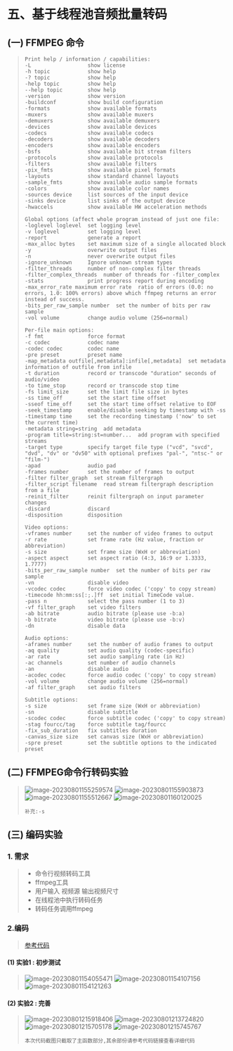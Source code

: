 # 五、基于线程池音频批量转码

## (一) FFMPEG 命令

>```
>Print help / information / capabilities:
>-L                  show license
>-h topic            show help
>-? topic            show help
>-help topic         show help
>--help topic        show help
>-version            show version
>-buildconf          show build configuration
>-formats            show available formats
>-muxers             show available muxers
>-demuxers           show available demuxers
>-devices            show available devices
>-codecs             show available codecs
>-decoders           show available decoders
>-encoders           show available encoders
>-bsfs               show available bit stream filters
>-protocols          show available protocols
>-filters            show available filters
>-pix_fmts           show available pixel formats
>-layouts            show standard channel layouts
>-sample_fmts        show available audio sample formats
>-colors             show available color names
>-sources device     list sources of the input device
>-sinks device       list sinks of the output device
>-hwaccels           show available HW acceleration methods
>
>Global options (affect whole program instead of just one file:
>-loglevel loglevel  set logging level
>-v loglevel         set logging level
>-report             generate a report
>-max_alloc bytes    set maximum size of a single allocated block
>-y                  overwrite output files
>-n                  never overwrite output files
>-ignore_unknown     Ignore unknown stream types
>-filter_threads     number of non-complex filter threads
>-filter_complex_threads  number of threads for -filter_complex
>-stats              print progress report during encoding
>-max_error_rate maximum error rate  ratio of errors (0.0: no errors, 1.0: 100% errors) above which ffmpeg returns an error instead of success.
>-bits_per_raw_sample number  set the number of bits per raw sample
>-vol volume         change audio volume (256=normal)
>
>Per-file main options:
>-f fmt              force format
>-c codec            codec name
>-codec codec        codec name
>-pre preset         preset name
>-map_metadata outfile[,metadata]:infile[,metadata]  set metadata information of outfile from infile
>-t duration         record or transcode "duration" seconds of audio/video
>-to time_stop       record or transcode stop time
>-fs limit_size      set the limit file size in bytes
>-ss time_off        set the start time offset
>-sseof time_off     set the start time offset relative to EOF
>-seek_timestamp     enable/disable seeking by timestamp with -ss
>-timestamp time     set the recording timestamp ('now' to set the current time)
>-metadata string=string  add metadata
>-program title=string:st=number...  add program with specified streams
>-target type        specify target file type ("vcd", "svcd", "dvd", "dv" or "dv50" with optional prefixes "pal-", "ntsc-" or "film-")
>-apad               audio pad
>-frames number      set the number of frames to output
>-filter filter_graph  set stream filtergraph
>-filter_script filename  read stream filtergraph description from a file
>-reinit_filter      reinit filtergraph on input parameter changes
>-discard            discard
>-disposition        disposition
>
>Video options:
>-vframes number     set the number of video frames to output
>-r rate             set frame rate (Hz value, fraction or abbreviation)
>-s size             set frame size (WxH or abbreviation)
>-aspect aspect      set aspect ratio (4:3, 16:9 or 1.3333, 1.7777)
>-bits_per_raw_sample number  set the number of bits per raw sample
>-vn                 disable video
>-vcodec codec       force video codec ('copy' to copy stream)
>-timecode hh:mm:ss[:;.]ff  set initial TimeCode value.
>-pass n             select the pass number (1 to 3)
>-vf filter_graph    set video filters
>-ab bitrate         audio bitrate (please use -b:a)
>-b bitrate          video bitrate (please use -b:v)
>-dn                 disable data
>
>Audio options:
>-aframes number     set the number of audio frames to output
>-aq quality         set audio quality (codec-specific)
>-ar rate            set audio sampling rate (in Hz)
>-ac channels        set number of audio channels
>-an                 disable audio
>-acodec codec       force audio codec ('copy' to copy stream)
>-vol volume         change audio volume (256=normal)
>-af filter_graph    set audio filters
>
>Subtitle options:
>-s size             set frame size (WxH or abbreviation)
>-sn                 disable subtitle
>-scodec codec       force subtitle codec ('copy' to copy stream)
>-stag fourcc/tag    force subtitle tag/fourcc
>-fix_sub_duration   fix subtitles duration
>-canvas_size size   set canvas size (WxH or abbreviation)
>-spre preset        set the subtitle options to the indicated preset
>```

## (二) FFMPEG命令行转码实验

><img src="./assets/image-20230801155259574.png" alt="image-20230801155259574" />
>
><img src="./assets/image-20230801155903873.png" alt="image-20230801155903873" />
>
><img src="./assets/image-20230801155512667.png" alt="image-20230801155512667" />
>
><img src="./assets/image-20230801160120025.png" alt="image-20230801160120025" />
>
>```
>补充:-s
>```
>
>

## (三) 编码实验

### 1. 需求

>- 命令行视频转码工具
>- ffmpeg工具
>- 用户输入 视频源 输出视频尺寸
>- 在线程池中执行转码任务
>- 转码任务调用ffmpeg

### 2.编码

>[参考代码](https://github.com/WONGZEONJYU/stu_cpp_thread/tree/main/120thread_pool_video)

#### (1) 实验1 : 初步测试

><img src="./assets/image-20230801154055471.png" alt="image-20230801154055471" />
>
><img src="./assets/image-20230801154107156.png" alt="image-20230801154107156" />
>
><img src="./assets/image-20230801154121263.png" alt="image-20230801154121263" />

#### (2) 实验2 : 完善

><img src="./assets/image-20230801215918406.png" alt="image-20230801215918406" />
>
><img src="./assets/image-20230801213724820.png" alt="image-20230801213724820" />
>
><img src="./assets/image-20230801215705178.png" alt="image-20230801215705178" />
>
><img src="./assets/image-20230801215745767.png" alt="image-20230801215745767" />
>
>```
>本次代码截图只截取了主函数部分,其余部份请参考代码链接查看详细代码
>```



